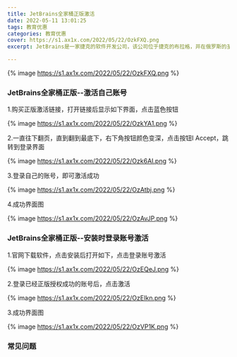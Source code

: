 ```yaml
---
title: JetBrains全家桶正版激活
date: 2022-05-11 13:01:25
tags: 教育优惠
categories: 教育优惠
cover: https://s1.ax1x.com/2022/05/22/OzkFXQ.png
excerpt: JetBrains是一家捷克的软件开发公司，该公司位于捷克的布拉格，并在俄罗斯的圣彼得堡及美国麻州波士顿都设有办公室，该公司最为人所熟知的产品是Java编程语言开发撰写时所用的集成开发环境：IntelliJ IDEA。

---
```

{% image https://s1.ax1x.com/2022/05/22/OzkFXQ.png %}

### JetBrains全家桶正版--激活自己账号

1.购买正版激活链接，打开链接后显示如下界面，点击蓝色按钮

{% image https://s1.ax1x.com/2022/05/22/OzkYA1.png %}

2.一直往下翻页，直到翻到最底下，右下角按钮颜色变深，点击按钮I Accept，跳转到登录界面

{% image https://s1.ax1x.com/2022/05/22/Ozk6AI.png %}

3.登录自己的账号，即可激活成功

{% image https://s1.ax1x.com/2022/05/22/OzAtbj.png %}

4.成功界面图

{% image https://s1.ax1x.com/2022/05/22/OzAvJP.png %}



### JetBrains全家桶正版--安装时登录账号激活

1.官网下载软件，点击安装后打开如下，点击登录账号激活

{% image https://s1.ax1x.com/2022/05/22/OzEQeJ.png %}

2.登录已经正版授权成功的账号后，点击激活

{% image https://s1.ax1x.com/2022/05/22/OzEIkn.png %}

3.成功界面图

{% image https://s1.ax1x.com/2022/05/22/OzVP1K.png %}



### 常见问题

